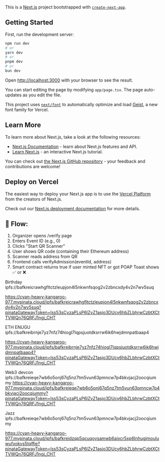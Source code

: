 This is a [Next.js](https://nextjs.org) project bootstrapped with [`create-next-app`](https://nextjs.org/docs/app/api-reference/cli/create-next-app).

## Getting Started

First, run the development server:

```bash
npm run dev
# or
yarn dev
# or
pnpm dev
# or
bun dev
```

Open [http://localhost:3000](http://localhost:3000) with your browser to see the result.

You can start editing the page by modifying `app/page.tsx`. The page auto-updates as you edit the file.

This project uses [`next/font`](https://nextjs.org/docs/app/building-your-application/optimizing/fonts) to automatically optimize and load [Geist](https://vercel.com/font), a new font family for Vercel.

## Learn More

To learn more about Next.js, take a look at the following resources:

- [Next.js Documentation](https://nextjs.org/docs) - learn about Next.js features and API.
- [Learn Next.js](https://nextjs.org/learn) - an interactive Next.js tutorial.

You can check out [the Next.js GitHub repository](https://github.com/vercel/next.js) - your feedback and contributions are welcome!

## Deploy on Vercel

The easiest way to deploy your Next.js app is to use the [Vercel Platform](https://vercel.com/new?utm_medium=default-template&filter=next.js&utm_source=create-next-app&utm_campaign=create-next-app-readme) from the creators of Next.js.

Check out our [Next.js deployment documentation](https://nextjs.org/docs/app/building-your-application/deploying) for more details.


## 🔁 Flow:
1. Organizer opens /verify page
2. Enters Event ID (e.g., 0)
3. Clicks "Start QR Scanner"
4. User shows QR code (containing their Ethereum address)
5. Scanner reads address from QR
6. Frontend calls verifyAdmission(eventId, address)
7. Smart contract returns true if user minted NFT or got POAP
Toast shows ✅ or ❌


Birthday
ipfs://bafkreicrawhgfltctzleupjon4l5nkwnfsqog2v2zbncxdy4v2n7wv5suq

https://cyan-heavy-kangaroo-977.mypinata.cloud/ipfs/bafkreicrawhgfltctzleupjon4l5nkwnfsqog2v2zbncxdy4v2n7wv5suq?pinataGatewayToken=Iss53sCyzaPLsP6lZvZ1asjo3DUcy6hbZLbhrwCzbtXCtTVWQn76QRFJ1ngj_CHT


ETH ENUGU
ipfs://bafkreibrnje7yz7nfz74hiogl7lqpsjuotdksrrw6ik6hwjdmnpatbaap4

https://cyan-heavy-kangaroo-977.mypinata.cloud/ipfs/bafkreibrnje7yz7nfz74hiogl7lqpsjuotdksrrw6ik6hwjdmnpatbaap4?pinataGatewayToken=Iss53sCyzaPLsP6lZvZ1asjo3DUcy6hbZLbhrwCzbtXCtTVWQn76QRFJ1ngj_CHT

Web3 devcon
ipfs://bafkreieqe7wb6o5onj67q5nz7tm5vun63pmncw7p4bkvjacj2oocqiummy
https://cyan-heavy-kangaroo-977.mypinata.cloud/ipfs/bafkreieqe7wb6o5onj67q5nz7tm5vun63pmncw7p4bkvjacj2oocqiummy?pinataGatewayToken=Iss53sCyzaPLsP6lZvZ1asjo3DUcy6hbZLbhrwCzbtXCtTVWQn76QRFJ1ngj_CHT

Jazz
ipfs://bafkreieqe7wb6o5onj67q5nz7tm5vun63pmncw7p4bkvjacj2oocqiummy

https://cyan-heavy-kangaroo-977.mypinata.cloud/ipfs/bafkreidzqp5qcuqoysamwb6aixcr5xp6lnhugjmouluwufxokvs5tqffie?pinataGatewayToken=Iss53sCyzaPLsP6lZvZ1asjo3DUcy6hbZLbhrwCzbtXCtTVWQn76QRFJ1ngj_CHT